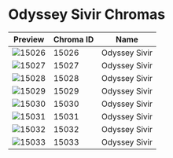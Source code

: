 # Odyssey Sivir Chromas



| Preview | Chroma ID | Name |
|---------|-----------|------|
| ![15026](https://raw.communitydragon.org/latest/plugins/rcp-be-lol-game-data/global/default/v1/champion-chroma-images/15/15026.png) | 15026 | Odyssey Sivir |
| ![15027](https://raw.communitydragon.org/latest/plugins/rcp-be-lol-game-data/global/default/v1/champion-chroma-images/15/15027.png) | 15027 | Odyssey Sivir |
| ![15028](https://raw.communitydragon.org/latest/plugins/rcp-be-lol-game-data/global/default/v1/champion-chroma-images/15/15028.png) | 15028 | Odyssey Sivir |
| ![15029](https://raw.communitydragon.org/latest/plugins/rcp-be-lol-game-data/global/default/v1/champion-chroma-images/15/15029.png) | 15029 | Odyssey Sivir |
| ![15030](https://raw.communitydragon.org/latest/plugins/rcp-be-lol-game-data/global/default/v1/champion-chroma-images/15/15030.png) | 15030 | Odyssey Sivir |
| ![15031](https://raw.communitydragon.org/latest/plugins/rcp-be-lol-game-data/global/default/v1/champion-chroma-images/15/15031.png) | 15031 | Odyssey Sivir |
| ![15032](https://raw.communitydragon.org/latest/plugins/rcp-be-lol-game-data/global/default/v1/champion-chroma-images/15/15032.png) | 15032 | Odyssey Sivir |
| ![15033](https://raw.communitydragon.org/latest/plugins/rcp-be-lol-game-data/global/default/v1/champion-chroma-images/15/15033.png) | 15033 | Odyssey Sivir |